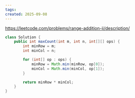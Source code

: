```yaml
---
tags: 
created: 2025-09-08
---
```

https://leetcode.com/problems/range-addition-ii/description/

```java
class Solution {
    public int maxCount(int m, int n, int[][] ops) {
        int minRow = m;
        int minCol = n;

        for (int[] op : ops) {
            minRow = Math.min(minRow, op[0]);
            minCol = Math.min(minCol, op[1]);
        }

        return minRow * minCol;
    }
}
```
